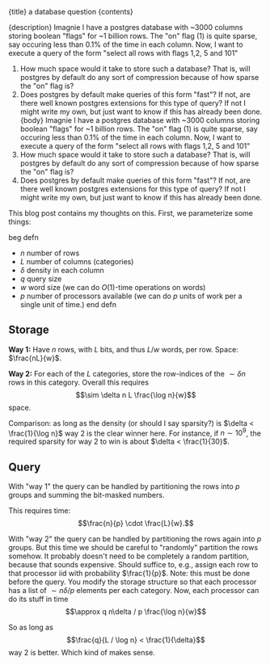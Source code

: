 {title}
a database question
{contents}

{description}
Imagnie I have a postgres database with ~3000 columns storing boolean "flags" for ~1 billion rows. The "on" flag (1) is quite sparse, say occuring less than 0.1% of the time in each column.
Now, I want to execute a query of the form "select all rows with flags 1,2, 5 and 101"
1. How much space would it take to store such a database? That is, will postgres by default do any sort of compression because of how sparse the "on" flag is?
2. Does postgres by default make queries of this form "fast"? If not, are there well known postgres extensions for this type of query? If not I might write my own, but just want to know if this has already been done.
{body}
Imagnie I have a postgres database with ~3000 columns storing boolean "flags" for ~1 billion rows. The "on" flag (1) is quite sparse, say occuring less than 0.1% of the time in each column.
Now, I want to execute a query of the form "select all rows with flags 1,2, 5 and 101"
1. How much space would it take to store such a database? That is, will postgres by default do any sort of compression because of how sparse the "on" flag is?
2. Does postgres by default make queries of this form "fast"? If not, are there well known postgres extensions for this type of query? If not I might write my own, but just want to know if this has already been done.


This blog post contains my thoughts on this.
First, we parameterize some things:

beg defn
- $n$ number of rows
- $L$ number of columns (categories)
- $\delta$ density in each column
- $q$ query size
- $w$ word size (we can do $O(1)$-time operations on words)
- $p$ number of processors available (we can do $p$ units of work
    per a single unit of time.)
end defn

## Storage
**Way 1:**
Have $n$ rows, with $L$ bits, and thus  $L/w$ words, per row.
Space: $\frac{nL}{w}$.

**Way 2:**
For each of the $L$ categories, store the row-indices of the
$\sim \delta n$ rows in this category. 
Overall this requires 
 $$\sim \delta n L \frac{\log n}{w}$$
 space.

 Comparison: 
 as long as the density (or should I say sparsity?) is $\delta < \frac{1}{\log n}$ way 2 is the clear winner here.
For instance, if $n\sim 10^{9}$, the required sparsity for
way 2 to win is about $\delta < \frac{1}{30}$.


## Query
With "way 1" the query can be handled by partitioning the rows
into $p$ groups and summing the bit-masked numbers.

This requires time: 
$$\frac{n}{p} \cdot \frac{L}{w}.$$


With "way 2" the query can be handled by partitioning the rows
again into $p$ groups. But this time we should be careful to
"randomly" partition the rows somehow. 
It probably doesn't need to be completely a random partition,
because that sounds expensive. Should suffice to, e.g., assign
each row to that processor iid with probability $\frac{1}{p}$.
Note: this must be done before the query. 
You modify the storage structure so that each processor has a
list of $\sim n\delta/p$ elements per each category. 
Now, each processor can do its stuff in time
$$\approx  q n\delta / p \frac{\log n}{w}$$

So as long as
$$\frac{q}{L / \log n} < \frac{1}{\delta}$$
way 2 is better. 
Which kind of makes sense.


